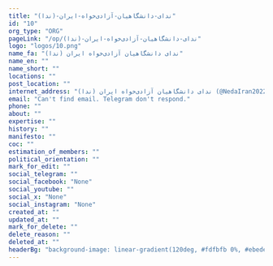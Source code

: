 ```yaml
---
title: "ندای-دانشگاهیان-آزادی‌خواه-ایران-(ندا)"
id: "10"
org_type: "ORG"
pageLink: "/op/ندای-دانشگاهیان-آزادی‌خواه-ایران-(ندا)"
logo: "logos/10.png"
name_fa: "ندای دانشگاهیان آزادی‌خواه ایران (ندا)"
name_en: ""
name_short: ""
locations: ""
post_location: ""
internet_address: "ندای دانشگاهیان آزادی‌خواه ایران (ندا) (@NedaIran2022) / Twitter"
email: "Can't find email. Telegram don't respond."
phone: ""
about: ""
expertise: ""
history: ""
manifesto: ""
coc: ""
estimation_of_members: ""
political_orientation: ""
mark_for_edit: ""
social_telegram: ""
social_facebook: "None"
social_youtube: ""
social_x: "None"
social_instagram: "None"
created_at: ""
updated_at: ""
mark_for_delete: ""
delete_reason: ""
deleted_at: ""
headerBg: "background-image: linear-gradient(120deg, #fdfbfb 0%, #ebedee 100%);"
---
```

